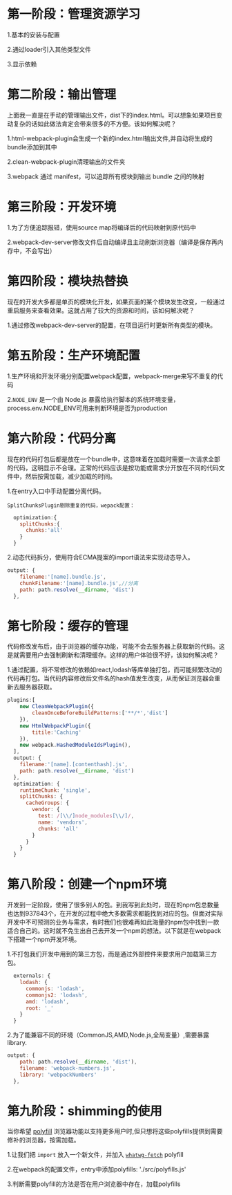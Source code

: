 # 第一阶段：管理资源学习

[^版本version:]: 1.0.0

1.基本的安装与配置

2.通过loader引入其他类型文件

3.显示依赖



# 第二阶段：输出管理

[^版本version]: 1.1.0

上面我一直是在手动的管理输出文件，dist下的index.html。可以想象如果项目变动复杂的话如此做法肯定会带来很多的不方便。该如何解决呢？

1.html-webpack-plugin会生成一个新的index.html输出文件,并自动将生成的bundle添加到其中

2.clean-webpack-plugin清理输出的文件夹

3.webpack 通过 manifest，可以追踪所有模块到输出 bundle 之间的映射

# 第三阶段：开发环境

[^版本version]: 1.2.0

1.为了方便追踪报错，使用source map将编译后的代码映射到原代码中

2.webpack-dev-server修改文件后自动编译且主动刷新浏览器（编译是保存再内存中，不会写出）

# 第四阶段：模块热替换

[^版本version]: 1.3.0

现在的开发大多都是单页的模块化开发，如果页面的某个模块发生改变，一般通过重启服务来查看效果。这就占用了较大的资源和时间，该如何解决呢？

1.通过修改webpack-dev-server的配置，在项目运行时更新所有类型的模块。

# 第五阶段：生产环境配置

[^版本version]: 1.4.0

1.生产环境和开发环境分别配置webpack配置，webpack-merge来写不重复的代码

2.`NODE_ENV` 是一个由 Node.js 暴露给执行脚本的系统环境变量，process.env.NODE_ENV可用来判断环境是否为production

# 第六阶段：代码分离

[^版本version]: 1.5.0

现在的代码打包后都是放在一个bundle中，这意味着在加载时需要一次请求全部的代码，这明显示不合理。正常的代码应该是按功能或需求分开放在不同的代码文件中，然后按需加载，减少加载的时间。

1.在entry入口中手动配置分离代码。

    SplitChunksPlugin剔除重复的代码，wepack配置：

```js
  optimization:{
    splitChunks:{
      chunks:'all'
    }
  }
```

2.动态代码拆分，使用符合ECMA提案的import语法来实现动态导入。

```javascript
output: {
    filename:'[name].bundle.js',
    chunkFilename:'[name].bundle.js',//分离
    path: path.resolve(__dirname, 'dist')
  },
```

# 第七阶段：缓存的管理

[^版本version]: 1.6.0

代码修改发布后，由于浏览器的缓存功能，可能不会去服务器上获取新的代码。这是就需要用户去强制刷新和清理缓存。这样的用户体验很不好，该如何解决呢？

1.通过配置，将不常修改的依赖如react,lodash等库单独打包，而可能频繁改动的代码再打包。当代码内容修改后文件名的hash值发生改变，从而保证浏览器会重新去服务器获取。

```javascript
plugins:[
    new CleanWebpackPlugin({
        cleanOnceBeforeBuildPatterns:['**/*','dist']
    }),
    new HtmlWebpackPlugin({
        titile:'Caching'
    }),
    new webpack.HashedModuleIdsPlugin(),
  ],
  output: {
    filename:'[name].[contenthash].js',
    path: path.resolve(__dirname, 'dist')
  },
  optimization: {
    runtimeChunk: 'single',
    splitChunks: {
      cacheGroups: {
        vendor: {
          test: /[\\/]node_modules[\\/]/,
          name: 'vendors',
          chunks: 'all'
        }
      }
    }
  }
```

# 第八阶段：创建一个npm环境

[^版本version]: 1.7.0

开发到一定阶段，使用了很多别人的包。到我写到此处时，现在的npm包总数量也达到937843个，在开发的过程中绝大多数需求都能找到对应的包。但面对实际开发中不可预测的业务与需求，有时我们也很难再如此海量的npm包中找到一款适合自己的。这时就不免生出自己去开发一个npm的想法。以下就是在webpack下搭建一个npm开发环境。

1.不打包我们开发中用到的第三方包，而是通过外部控件来要求用户加载第三方包。

```javascript
  externals: {
    lodash: {
      commonjs: 'lodash',
      commonjs2: 'lodash',
      amd: 'lodash',
      root: '_'
    }
  }
```

2.为了能兼容不同的环境（CommonJS,AMD,Node.js,全局变量）,需要暴露library.

```javascript
output: {
    path: path.resolve(__dirname, 'dist'),
    filename: 'webpack-numbers.js',
    library: 'webpackNumbers'
  },
```

# 第九阶段：shimming的使用

[^版本version]: 1.8.0

当你希望 [polyfill](https://en.wikipedia.org/wiki/Polyfill) 浏览器功能以支持更多用户时,但只想将这些polyfills提供到需要修补的浏览器，按需加载。

1.让我们把 `import` 放入一个新文件，并加入 [`whatwg-fetch`](https://github.com/github/fetch) polyfill

2.在webpack的配置文件，entry中添加polyfills: './src/polyfills.js'

3.判断需要polyfill的方法是否在用户浏览器中存在，加载polyfills



